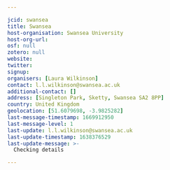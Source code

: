 ```yaml
---

jcid: swansea
title: Swansea
host-organisation: Swansea University
host-org-url: 
osf: null
zotero: null
website: 
twitter: 
signup: 
organisers: [Laura Wilkinson]
contact: l.l.wilkinson@swansea.ac.uk
additional-contact: []
address: [Singleton Park, Sketty, Swansea SA2 8PP]
country: United Kingdom
geolocation: [51.6079698, -3.9825282]
last-message-timestamp: 1669912950
last-message-level: 1
last-update: l.l.wilkinson@swansea.ac.uk
last-update-timestamp: 1638376529
last-update-message: >-
  Checking details

---
```



